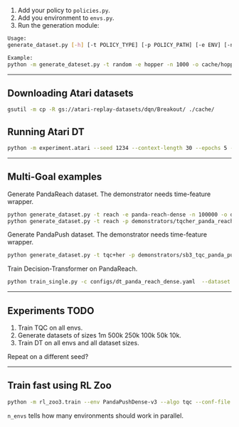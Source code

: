 
1. Add your policy to `policies.py`.
2. Add you environment to `envs.py`.
3. Run the generation module:

```bash
Usage: 
generate_dataset.py [-h] [-t POLICY_TYPE] [-p POLICY_PATH] [-e ENV] [-n NUM_EPISODES] [-o OUTPUT_PATH] [--render] [--seed SEED]

Example:
python -m generate_dateset.py -t random -e hopper -n 1000 -o cache/hopper.pkl --render --seed 0
```


----

## Downloading Atari datasets

```bash
gsutil -m cp -R gs://atari-replay-datasets/dqn/Breakout/ ./cache/
```

## Running Atari DT

```bash
python -m experiment.atari --seed 1234 --context-length 30 --epochs 5 --model-type reward_conditioned --num-steps 500000 --num-buffers 50 --game Breakout --batch-size 128
```


---

## Multi-Goal examples

Generate PandaReach dataset. The demonstrator needs time-feature wrapper.

```bash
python generate_dataset.py -t reach -e panda-reach-dense -n 100000 -o datasets/panda_reach_dense_100k_random_expert.pkl -w time-feature
python generate_dataset.py -t reach -p demonstrators/tqcher_panda_reach_dense_tf.zip -e panda-reach-dense -n 100000 -o datasets/panda_reach_dense_100k_random.pkl -w time-feature
```

Generate PandaPush dataset. The demonstrator needs time-feature wrapper.

```bash
python generate_dataset.py -t tqc+her -p demonstrators/sb3_tqc_panda_push_sparse.zip -e panda-push-sparse -n 100000 -o datasets/panda_push_sparse_100k_expert.pkl -w time-feature
```

Train Decision-Transformer on PandaReach.

```bash
python train_single.py -c configs/dt_panda_reach_dense.yaml  --dataset datasets/panda_reach_dense_100k_expert.pkl 
```

---

## Experiments TODO

1. Train TQC on all envs.
2. Generate datasets of sizes 1m 500k 250k 100k 50k 10k.
3. Train DT on all envs and all dataset sizes.

Repeat on a different seed?

--- 

## Train fast using RL Zoo

```bash
python -m rl_zoo3.train --env PandaPushDense-v3 --algo tqc --conf-file configs/tqcher_zoo.yaml --folder trained --save-freq 100000 --hyperparams n_envs:4 gradient_steps:-1
```

`n_envs` tells how many environments should work in parallel.
